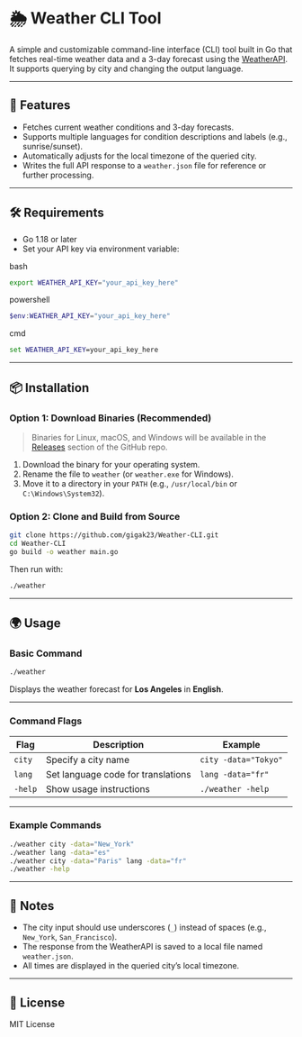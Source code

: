 # 🌦️ Weather CLI Tool

A simple and customizable command-line interface (CLI) tool built in Go that fetches real-time weather data and a 3-day forecast using the [WeatherAPI](https://www.weatherapi.com/). It supports querying by city and changing the output language.

---

## 🚀 Features

- Fetches current weather conditions and 3-day forecasts.
- Supports multiple languages for condition descriptions and labels (e.g., sunrise/sunset).
- Automatically adjusts for the local timezone of the queried city.
- Writes the full API response to a `weather.json` file for reference or further processing.

---

## 🛠️ Requirements

- Go 1.18 or later
- Set your API key via environment variable:

bash
```bash
export WEATHER_API_KEY="your_api_key_here"
```
powershell
```powershell
$env:WEATHER_API_KEY="your_api_key_here"
```
cmd
```cmd
set WEATHER_API_KEY=your_api_key_here
```

---

## 📦 Installation

### Option 1: Download Binaries (Recommended)

> Binaries for Linux, macOS, and Windows will be available in the [Releases](https://github.com/gigak23/Weather-CLI/releases/tag/v1.0.0) section of the GitHub repo.

1. Download the binary for your operating system.
2. Rename the file to `weather` (or `weather.exe` for Windows).
3. Move it to a directory in your `PATH` (e.g., `/usr/local/bin` or `C:\Windows\System32`).

### Option 2: Clone and Build from Source

```bash
git clone https://github.com/gigak23/Weather-CLI.git
cd Weather-CLI
go build -o weather main.go
```

Then run with:

```bash
./weather
```

---

## 🌍 Usage

### Basic Command

```bash
./weather
```

Displays the weather forecast for **Los Angeles** in **English**.

---

### Command Flags

| Flag      | Description                           | Example                                  |
|-----------|---------------------------------------|------------------------------------------|
| `city`    | Specify a city name                   | `city -data="Tokyo"`                     |
| `lang`    | Set language code for translations    | `lang -data="fr"`                        |
| `-help`   | Show usage instructions               | `./weather -help`                        |

---

### Example Commands

```bash
./weather city -data="New_York"
./weather lang -data="es"
./weather city -data="Paris" lang -data="fr"
./weather -help
```

---

## 🧾 Notes

- The city input should use underscores (`_`) instead of spaces (e.g., `New_York`, `San_Francisco`).
- The response from the WeatherAPI is saved to a local file named `weather.json`.
- All times are displayed in the queried city’s local timezone.

---

## 📄 License

MIT License
